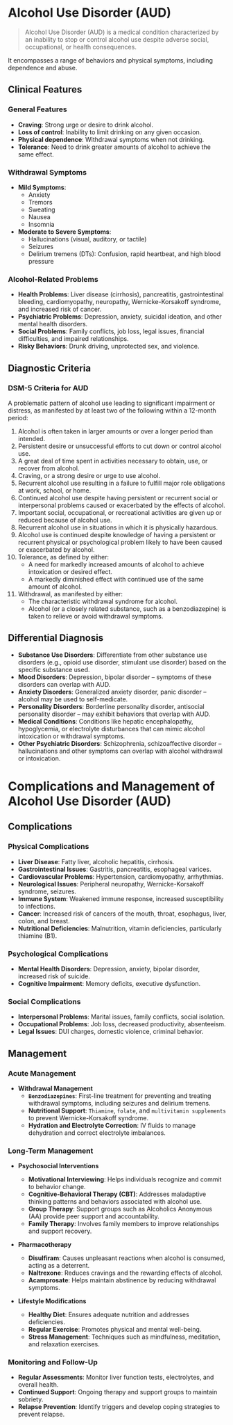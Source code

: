 # Alcohol Use Disorder (AUD)

> Alcohol Use Disorder (AUD) is a medical condition characterized by an inability to stop or control alcohol use despite adverse social, occupational, or health consequences.

It encompasses a range of behaviors and physical symptoms, including dependence and abuse.

## Clinical Features

### General Features

- **Craving**: Strong urge or desire to drink alcohol.
- **Loss of control**: Inability to limit drinking on any given occasion.
- **Physical dependence**: Withdrawal symptoms when not drinking.
- **Tolerance**: Need to drink greater amounts of alcohol to achieve the same effect.

### Withdrawal Symptoms

- **Mild Symptoms**:
  - Anxiety
  - Tremors
  - Sweating
  - Nausea
  - Insomnia
- **Moderate to Severe Symptoms**:
  - Hallucinations (visual, auditory, or tactile)
  - Seizures
  - Delirium tremens (DTs): Confusion, rapid heartbeat, and high blood pressure

### Alcohol-Related Problems

- **Health Problems**: Liver disease (cirrhosis), pancreatitis, gastrointestinal bleeding, cardiomyopathy, neuropathy, Wernicke-Korsakoff syndrome, and increased risk of cancer.
- **Psychiatric Problems**: Depression, anxiety, suicidal ideation, and other mental health disorders.
- **Social Problems**: Family conflicts, job loss, legal issues, financial difficulties, and impaired relationships.
- **Risky Behaviors**: Drunk driving, unprotected sex, and violence.

## Diagnostic Criteria

### DSM-5 Criteria for AUD

A problematic pattern of alcohol use leading to significant impairment or distress, as manifested by at least two of the following within a 12-month period:

1. Alcohol is often taken in larger amounts or over a longer period than intended.
2. Persistent desire or unsuccessful efforts to cut down or control alcohol use.
3. A great deal of time spent in activities necessary to obtain, use, or recover from alcohol.
4. Craving, or a strong desire or urge to use alcohol.
5. Recurrent alcohol use resulting in a failure to fulfill major role obligations at work, school, or home.
6. Continued alcohol use despite having persistent or recurrent social or interpersonal problems caused or exacerbated by the effects of alcohol.
7. Important social, occupational, or recreational activities are given up or reduced because of alcohol use.
8. Recurrent alcohol use in situations in which it is physically hazardous.
9. Alcohol use is continued despite knowledge of having a persistent or recurrent physical or psychological problem likely to have been caused or exacerbated by alcohol.
10. Tolerance, as defined by either:
    - A need for markedly increased amounts of alcohol to achieve intoxication or desired effect.
    - A markedly diminished effect with continued use of the same amount of alcohol.
11. Withdrawal, as manifested by either:
    - The characteristic withdrawal syndrome for alcohol.
    - Alcohol (or a closely related substance, such as a benzodiazepine) is taken to relieve or avoid withdrawal symptoms.

## Differential Diagnosis

- **Substance Use Disorders**: Differentiate from other substance use disorders (e.g., opioid use disorder, stimulant use disorder) based on the specific substance used.
- **Mood Disorders**: Depression, bipolar disorder – symptoms of these disorders can overlap with AUD.
- **Anxiety Disorders**: Generalized anxiety disorder, panic disorder – alcohol may be used to self-medicate.
- **Personality Disorders**: Borderline personality disorder, antisocial personality disorder – may exhibit behaviors that overlap with AUD.
- **Medical Conditions**: Conditions like hepatic encephalopathy, hypoglycemia, or electrolyte disturbances that can mimic alcohol intoxication or withdrawal symptoms.
- **Other Psychiatric Disorders**: Schizophrenia, schizoaffective disorder – hallucinations and other symptoms can overlap with alcohol withdrawal or intoxication.

# Complications and Management of Alcohol Use Disorder (AUD)

## Complications

### Physical Complications

- **Liver Disease**: Fatty liver, alcoholic hepatitis, cirrhosis.
- **Gastrointestinal Issues**: Gastritis, pancreatitis, esophageal varices.
- **Cardiovascular Problems**: Hypertension, cardiomyopathy, arrhythmias.
- **Neurological Issues**: Peripheral neuropathy, Wernicke-Korsakoff syndrome, seizures.
- **Immune System**: Weakened immune response, increased susceptibility to infections.
- **Cancer**: Increased risk of cancers of the mouth, throat, esophagus, liver, colon, and breast.
- **Nutritional Deficiencies**: Malnutrition, vitamin deficiencies, particularly thiamine (B1).

### Psychological Complications

- **Mental Health Disorders**: Depression, anxiety, bipolar disorder, increased risk of suicide.
- **Cognitive Impairment**: Memory deficits, executive dysfunction.

### Social Complications

- **Interpersonal Problems**: Marital issues, family conflicts, social isolation.
- **Occupational Problems**: Job loss, decreased productivity, absenteeism.
- **Legal Issues**: DUI charges, domestic violence, criminal behavior.

## Management

### Acute Management

- **Withdrawal Management**
  - **`Benzodiazepines`**: First-line treatment for preventing and treating withdrawal symptoms, including seizures and delirium tremens.
  - **Nutritional Support**: `Thiamine`, `folate`, and `multivitamin supplements` to prevent Wernicke-Korsakoff syndrome.
  - **Hydration and Electrolyte Correction**: IV fluids to manage dehydration and correct electrolyte imbalances.

### Long-Term Management

- **Psychosocial Interventions**

  - **Motivational Interviewing**: Helps individuals recognize and commit to behavior change.
  - **Cognitive-Behavioral Therapy (CBT)**: Addresses maladaptive thinking patterns and behaviors associated with alcohol use.
  - **Group Therapy**: Support groups such as Alcoholics Anonymous (AA) provide peer support and accountability.
  - **Family Therapy**: Involves family members to improve relationships and support recovery.

- **Pharmacotherapy**

  - **Disulfiram**: Causes unpleasant reactions when alcohol is consumed, acting as a deterrent.
  - **Naltrexone**: Reduces cravings and the rewarding effects of alcohol.
  - **Acamprosate**: Helps maintain abstinence by reducing withdrawal symptoms.

- **Lifestyle Modifications**
  - **Healthy Diet**: Ensures adequate nutrition and addresses deficiencies.
  - **Regular Exercise**: Promotes physical and mental well-being.
  - **Stress Management**: Techniques such as mindfulness, meditation, and relaxation exercises.

### Monitoring and Follow-Up

- **Regular Assessments**: Monitor liver function tests, electrolytes, and overall health.
- **Continued Support**: Ongoing therapy and support groups to maintain sobriety.
- **Relapse Prevention**: Identify triggers and develop coping strategies to prevent relapse.
